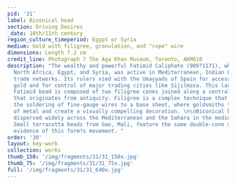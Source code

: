 ```yaml
---
pid: '31'
label: Biconical bead
section: Driving Desires
_date: 10th/11th century
region_culture_timeperiod: Egypt or Syria
medium: Gold with filigree, granulation, and "rope" wire
dimensions: Length 7.2 cm
credit_line: Photograph ? The Aga Khan Museum, Toronto, AKM610
description: "The wealthy and powerful Fatimid Caliphate (909?1171), which ruled across
  North Africa, Egypt, and Syria, was active in Mediterranean, Indian Ocean, and trans-Saharan
  trade networks. Its rulers vied with the Umayyads of Spain for access to West African
  gold and for control of major trading cities like Sijilmasa. This large and elaborate
  Fatimid bead is composed of two filigree cones joined along a central seam, a shape
  that originates from antiquity. Filigree is a complex technique that is based on
  the soldering of fine-gauge wires to a base sheet, where goldsmiths twist thin sheets
  of metal and create a visually compelling decoration. \n\nBiconical beads became
  dispersed widely across the Mediterranean and the Sahara in the medieval period.
  Small terracotta beads from Gao, Mali, feature the same double-cone shape, showing
  evidence of this form?s movement. "
order: '30'
layout: key-work
collection: works
thumb_150: '/img/fragments/31/31_150x.jpg'
thumb_75: '/img/fragments/31/31_75x.jpg'
full: '/img/fragments/31/31_640x.jpg'
---
```

